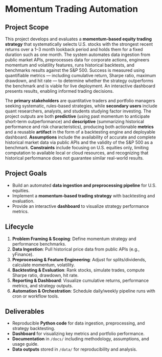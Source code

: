 # Momentum Trading Automation

## Project Scope
This project develops and evaluates a **momentum-based equity trading strategy** that systematically selects U.S. stocks with the strongest recent returns over a 1–3 month lookback period and holds them for a fixed duration such as one month. The system automates data ingestion from public market APIs, preprocesses data for corporate actions, engineers momentum and volatility features, runs historical backtests, and benchmarks results against the S&P 500. Success is measured using quantifiable metrics — including cumulative return, Sharpe ratio, maximum drawdown, and hit rate — to determine whether the strategy outperforms the benchmark and is viable for live deployment. An interactive dashboard presents results, enabling informed trading decisions.

The **primary stakeholders** are quantitative traders and portfolio managers seeking systematic, rules-based strategies, while **secondary users** include quant researchers, analysts, and students studying factor investing. The project outputs are both **predictive** (using past momentum to anticipate short-term outperformance) and **descriptive** (summarizing historical performance and risk characteristics), producing both actionable **metrics** and a reusable **artifact** in the form of a backtesting engine and deployable dashboard. **Assumptions** include the availability of accurate and complete historical market data via public APIs and the validity of the S&P 500 as a benchmark. **Constraints** include focusing on U.S. equities only, limiting computation to available local or cloud resources, and recognizing that historical performance does not guarantee similar real-world results.

## Project Goals
- Build an automated **data ingestion and preprocessing pipeline** for U.S. equities.
- Implement a **momentum-based trading strategy** with backtesting and evaluation.
- Provide an interactive **dashboard** to visualize strategy performance metrics.

## Lifecycle
1. **Problem Framing & Scoping**: Define momentum strategy and performance benchmarks.
2. **Data Ingestion**: Pull historical price data from public APIs (e.g., yFinance).
3. **Preprocessing & Feature Engineering**: Adjust for splits/dividends, calculate momentum, volatility.
4. **Backtesting & Evaluation**: Rank stocks, simulate trades, compute Sharpe ratio, drawdown, hit rate.
5. **Reporting & Dashboard**: Visualize cumulative returns, performance metrics, and strategy outputs.
6. **Automation & Orchestration**: Schedule daily/weekly pipeline runs with cron or workflow tools.

## Deliverables
- Reproducible **Python code** for data ingestion, preprocessing, and strategy backtesting.
- **Dashboard** for visualizing key metrics and portfolio performance.
- **Documentation** in `/docs/` including methodology, assumptions, and usage guide.
- **Data outputs** stored in `/data/` for reproducibility and analysis.
